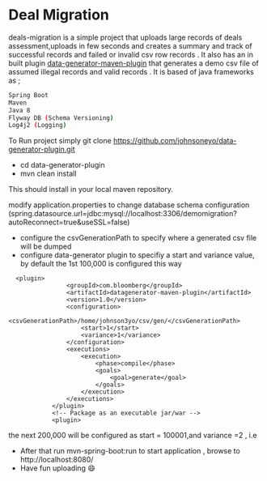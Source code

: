 # Deal Migration

deals-migration is a simple project that uploads large records of deals assessment,uploads in few seconds and creates a summary
and track of successful records and failed or invalid csv row records . It also has an in built plugin [data-generator-maven-plugin](https://github.com/johnsoneyo/data-generator-plugin) that generates a demo
csv file of assumed illegal records and valid records . It is based of java frameworks as ;

```sh
Spring Boot
Maven
Java 8
Flyway DB (Schema Versioning)
Log4j2 (Logging)

```

To Run project simply git clone https://github.com/johnsoneyo/data-generator-plugin.git 
- cd data-generator-plugin
- mvn clean install

This should install in your local maven repository.

 modify application.properties to change database schema configuration (spring.datasource.url=jdbc:mysql://localhost:3306/demomigration?autoReconnect=true&useSSL=false)
- configure the csvGenerationPath to specify where a generated csv file will be dumped
- configure data-generator plugin to specifiy a start and variance value, by default the 1st 100,000 is configured this way
```plugin 
  <plugin>
                <groupId>com.bloomberg</groupId>
                <artifactId>datagenerator-maven-plugin</artifactId>
                <version>1.0</version>
                <configuration>
                    <csvGenerationPath>/home/johnson3yo/csv/gen/</csvGenerationPath>
                    <start>1</start>
                    <variance>1</variance>
                </configuration>
                <executions>
                    <execution>
                        <phase>compile</phase>
                        <goals>
                            <goal>generate</goal>
                        </goals>
                    </execution>
                </executions>
            </plugin>
            <!-- Package as an executable jar/war -->
            <plugin>

```
the next 200,000 will be configured as start = 100001,and variance =2 , i.e

- After that run mvn-spring-boot:run to start application , browse to http://localhost:8080/ 
- Have fun uploading :smile:
